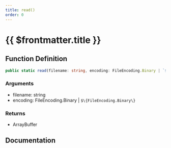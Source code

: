 ```yaml
---
title: read()
order: 0
---
```


# {{ $frontmatter.title }}

## Function Definition

```ts
public static read(filename: string, encoding: FileEncoding.Binary | `${FileEncoding.Binary}`): ArrayBuffer;
```

### Arguments

* filename: string
* encoding: FileEncoding.Binary | `$\{FileEncoding.Binary\}`

### Returns

* ArrayBuffer

## Documentation

<!--@include: ./parts/read.md-->
